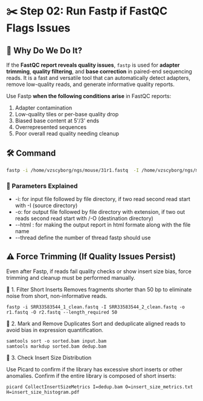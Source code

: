 # ✂️ Step 02: Run Fastp if FastQC Flags Issues

## 🎯 Why Do We Do It?
If the **FastQC report reveals quality issues**, `fastp` is used for **adapter trimming**, **quality filtering**, and **base correction** in paired-end sequencing reads. It is a fast and versatile tool that can automatically detect adapters, remove low-quality reads, and generate informative quality reports.

Use Fastp **when the following conditions arise** in FastQC reports:
1. Adapter contamination  
2. Low-quality tiles or per-base quality drop  
3. Biased base content at 5'/3' ends  
4. Overrepresented sequences  
5. Poor overall read quality needing cleanup

## 🛠️ Command

```bash
fastp -i /home/vzscyborg/ngs/mouse/31r1.fastq  -I /home/vzscyborg/ngs/mouse/31r2.fastq -o /home/vzscyborg/ngs/mouse/fp/31r1c.fastq -O /home/vzscyborg/ngs/mouse/fp/31r2c.fastq --detect_adapter_for_pe   --html /home/vzscyborg/ngs/mouse/fp/31c.html pe   --json /home/vzscyborg/ngs/mouse/fp/31c.json --thread  4
```
### 🧾 Parameters Explained
- -i: for input file followed by file directory, if two read second read start with \-I (source directory) 
-  -o: for output file followed by file directory with extension, if two out reads second read start with /-O (destination directory) 
-  --html : for making the output report in html formate along with the file name 
-  --thread define the number of thread fastp should use

## ⚠️ Force Trimming (If Quality Issues Persist)
Even after Fastp, if reads fail quality checks or show insert size bias, force trimming and cleanup must be performed manually.

🔹 1. Filter Short Inserts
   Removes fragments shorter than 50 bp to eliminate noise from short, non-informative reads.
   ```
   fastp -i SRR33583544_1_clean.fastq -I SRR33583544_2_clean.fastq -o r1.fastq -O r2.fastq --length_required 50
   ```
   
🔹 2. Mark and Remove Duplicates
   Sort and deduplicate aligned reads to avoid bias in expression quantification.
   ```
   samtools sort -o sorted.bam input.bam
   samtools markdup sorted.bam dedup.bam
   ```
🔹 3. Check Insert Size Distribution 

   Use Picard to confirm if the library has excessive short inserts or other anomalies. 
   Confirm if the entire library is composed of short inserts:
   ```
   picard CollectInsertSizeMetrics I=dedup.bam O=insert_size_metrics.txt H=insert_size_histogram.pdf
   ```
   
